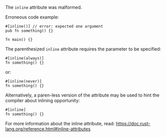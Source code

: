 The `inline` attribute was malformed.

Erroneous code example:

```ignore (compile_fail not working here; see Issue #43707)
#[inline()] // error: expected one argument
pub fn something() {}

fn main() {}
```

The parenthesized `inline` attribute requires the parameter to be specified:

```
#[inline(always)]
fn something() {}
```

or:

```
#[inline(never)]
fn something() {}
```

Alternatively, a paren-less version of the attribute may be used to hint the
compiler about inlining opportunity:

```
#[inline]
fn something() {}
```

For more information about the inline attribute, read:
https://doc.rust-lang.org/reference.html#inline-attributes
